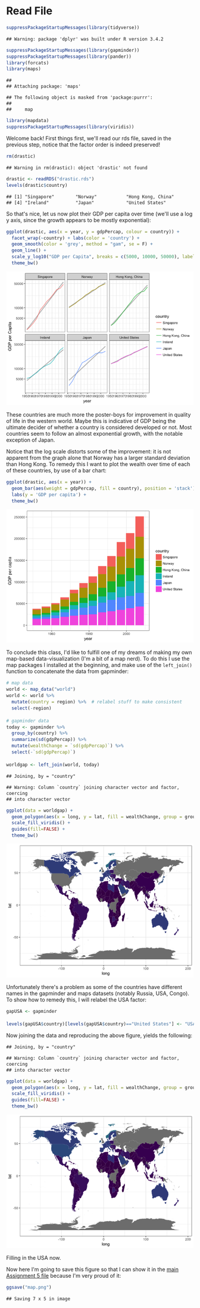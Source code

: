 # Read File


```r
suppressPackageStartupMessages(library(tidyverse))
```

```
## Warning: package 'dplyr' was built under R version 3.4.2
```

```r
suppressPackageStartupMessages(library(gapminder))
suppressPackageStartupMessages(library(pander))
library(forcats)
library(maps)
```

```
## 
## Attaching package: 'maps'
```

```
## The following object is masked from 'package:purrr':
## 
##     map
```

```r
library(mapdata)
suppressPackageStartupMessages(library(viridis))
```

Welcome back! First things first, we'll read our rds file, saved in the previous step, notice that the factor order is indeed preserved!


```r
rm(drastic)
```

```
## Warning in rm(drastic): object 'drastic' not found
```

```r
drastic <- readRDS("drastic.rds")
levels(drastic$country)
```

```
## [1] "Singapore"        "Norway"           "Hong Kong, China"
## [4] "Ireland"          "Japan"            "United States"
```

So that's nice, let us now plot their GDP per capita over time (we'll use a log y axis, since the growth appears to be mostly exponential):


```r
ggplot(drastic, aes(x = year, y = gdpPercap, colour = country)) + 
  facet_wrap(~country) + labs(color = 'country') + 
  geom_smooth(color = 'grey', method = "gam", se = F) +
  geom_line() + 
  scale_y_log10("GDP per Capita", breaks = c(5000, 10000, 50000), labels = c(5000, 10000, 50000)) +
  theme_bw()
```

![](readfile_files/figure-html/unnamed-chunk-3-1.png)<!-- -->

These countries are much more the poster-boys for improvement in quality of life in the western world. Maybe this is indicative of GDP being the ultimate decider of whether a country is considered developed or not. Most countries seem to follow an almost exponential growth, with the notable exception of Japan. 

Notice that the log scale distorts some of the improvement: it is not apparent from the graph alone that Norway has a larger standard deviation than Hong Kong. To remedy this I want to plot the wealth over time of each of these countries, by use of a bar chart:


```r
ggplot(drastic, aes(x = year)) + 
  geom_bar(aes(weight = gdpPercap, fill = country), position = 'stack') +
  labs(y = 'GDP per capita') +
  theme_bw()
```

![](readfile_files/figure-html/unnamed-chunk-4-1.png)<!-- -->

To conclude this class, I'd like to fulfill one of my dreams of making my own map-based data-visualization (I'm a bit of a map nerd). To do this I use the map packages I installed at the beginning, and make use of the `left_join()` function to concatenate the data from gapminder:


```r
# map data
world <- map_data("world")
world <- world %>% 
  mutate(country = region) %>%  # relabel stuff to make consistent
  select(-region)

# gapminder data
today <- gapminder %>% 
  group_by(country) %>% 
  summarize(sd(gdpPercap)) %>% 
  mutate(wealthChange = `sd(gdpPercap)`) %>% 
  select(-`sd(gdpPercap)`)

worldgap <- left_join(world, today)
```

```
## Joining, by = "country"
```

```
## Warning: Column `country` joining character vector and factor, coercing
## into character vector
```



```r
ggplot(data = worldgap) + 
  geom_polygon(aes(x = long, y = lat, fill = wealthChange, group = group)) +
  scale_fill_viridis() +
  guides(fill=FALSE) +
  theme_bw()
```

![](readfile_files/figure-html/unnamed-chunk-6-1.png)<!-- -->

Unfortunately there's a problem as some of the countries have different names in the gapminder and maps datasets (notably Russia, USA, Congo). To show how to remedy this, I will relabel the USA factor: 


```r
gapUSA <- gapminder

levels(gapUSA$country)[levels(gapUSA$country)=="United States"] <- "USA" # relabel the United States factor
```

Now joining the data and reproducing the above figure, yields the following:


```
## Joining, by = "country"
```

```
## Warning: Column `country` joining character vector and factor, coercing
## into character vector
```

```r
ggplot(data = worldgap) + 
  geom_polygon(aes(x = long, y = lat, fill = wealthChange, group = group)) +
  scale_fill_viridis() +
  guides(fill=FALSE) +
  theme_bw()
```

![](readfile_files/figure-html/unnamed-chunk-9-1.png)<!-- -->

Filling in the USA now.

Now here I'm going to save this figure so that I can show it in the [main Assignment 5 file](https://github.com/arsbar24/STAT545-hw-barton-alistair/blob/master/hw05/Assignment_5.md) because I'm very proud of it:


```r
ggsave("map.png")
```

```
## Saving 7 x 5 in image
```
